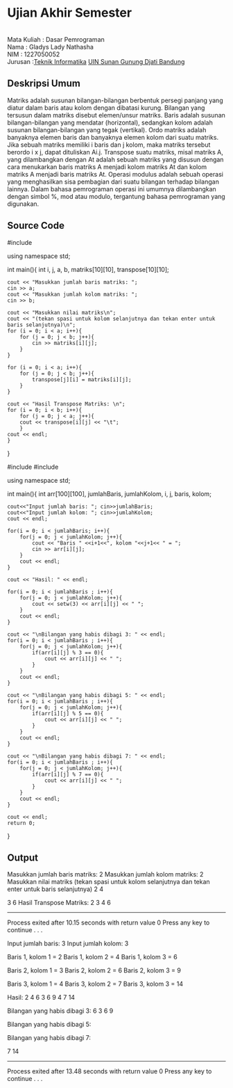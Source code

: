 # Ujian Akhir Semester 
<br>Mata Kuliah 	: Dasar Pemrograman
<br> Nama		: Gladys Lady Nathasha
<br>NIM		:	1227050052
<br>Jurusan		:[Teknik Informatika](http://if.uinsgd.ac.id/) [UIN Sunan Gunung Djati Bandung](https://uinsgd.ac.id/) 

## Deskripsi Umum
Matriks adalah susunan bilangan-bilangan berbentuk persegi panjang yang diatur dalam baris atau kolom dengan dibatasi kurung. Bilangan yang tersusun dalam matriks disebut elemen/unsur matriks. Baris adalah susunan bilangan-bilangan yang mendatar (horizontal), sedangkan kolom adalah susunan bilangan-bilangan yang tegak (vertikal). Ordo matriks adalah banyaknya elemen baris dan banyaknya elemen kolom dari suatu matriks. Jika sebuah matriks memiliki i baris dan j kolom, maka matriks tersebut berordo i x j, dapat dituliskan Ai.j.
Transpose suatu matriks, misal matriks A, yang dilambangkan dengan At adalah sebuah matriks yang disusun dengan cara menukarkan baris matriks A menjadi kolom matriks At dan kolom matriks A menjadi baris matriks At.
Operasi modulus adalah sebuah operasi yang menghasilkan sisa pembagian dari suatu bilangan terhadap bilangan lainnya. Dalam bahasa pemrograman operasi ini umumnya dilambangkan dengan simbol %, mod atau modulo, tergantung bahasa pemrograman yang digunakan.

## Source Code
#include <iostream>

using namespace std;

int main(){
	int i, j, a, b, matriks[10][10], transpose[10][10];

	cout << "Masukkan jumlah baris matriks: ";
	cin >> a;
	cout << "Masukkan jumlah kolom matriks: ";
	cin >> b;

	cout << "Masukkan nilai matriks\n";
	cout << "(tekan spasi untuk kolom selanjutnya dan tekan enter untuk baris selanjutnya)\n";
	for (i = 0; i < a; i++){
		for (j = 0; j < b; j++){
    		cin >> matriks[i][j];
    	}
	}

	for (i = 0; i < a; i++){
    	for (j = 0; j < b; j++){
    		transpose[j][i] = matriks[i][j];
    	}
	}

	cout << "Hasil Transpose Matriks: \n";
	for (i = 0; i < b; i++){
    	for (j = 0; j < a; j++){
    	cout << transpose[i][j] << "\t";
    	}
    cout << endl;
	}
}
  
  

#include <iostream>
#include <iomanip>

using namespace std;

int main(){
    int arr[100][100], jumlahBaris, jumlahKolom, i, j, baris, kolom;

    cout<<"Input jumlah baris: "; cin>>jumlahBaris;
    cout<<"Input jumlah kolom: "; cin>>jumlahKolom;
    cout << endl;

    for(i = 0; i < jumlahBaris; i++){
        for(j = 0; j < jumlahKolom; j++){
            cout << "Baris " <<i+1<<", kolom "<<j+1<< " = ";
            cin >> arr[i][j];
        }
        cout << endl;
    }

	cout << "Hasil: " << endl;

    for(i = 0; i < jumlahBaris ; i++){
        for(j = 0; j < jumlahKolom; j++){
            cout << setw(3) << arr[i][j] << " ";
        }
        cout << endl;
    }

    cout << "\nBilangan yang habis dibagi 3: " << endl;
    for(i = 0; i < jumlahBaris ; i++){
        for(j = 0; j < jumlahKolom; j++){
            if(arr[i][j] % 3 == 0){
                cout << arr[i][j] << " ";
            }
        }
        cout << endl;
    }

    cout << "\nBilangan yang habis dibagi 5: " << endl;
    for(i = 0; i < jumlahBaris ; i++){
        for(j = 0; j < jumlahKolom; j++){
            if(arr[i][j] % 5 == 0){
                cout << arr[i][j] << " ";
            }
        }
        cout << endl;
    }

    cout << "\nBilangan yang habis dibagi 7: " << endl;
    for(i = 0; i < jumlahBaris ; i++){
        for(j = 0; j < jumlahKolom; j++){
            if(arr[i][j] % 7 == 0){
                cout << arr[i][j] << " ";
            }
        }
        cout << endl;
    }
    
    cout << endl;
    return 0;
}

	
	
## Output
Masukkan jumlah baris matriks: 2
Masukkan jumlah kolom matriks: 2
Masukkan nilai matriks
(tekan spasi untuk kolom selanjutnya dan tekan enter untuk baris selanjutnya)
2  4

3  6
Hasil Transpose Matriks:
2       3
4       6

--------------------------------
Process exited after 10.15 seconds with return value 0
Press any key to continue . . .
  
  
Input jumlah baris: 3
Input jumlah kolom: 3

Baris 1, kolom 1 = 2
Baris 1, kolom 2 = 4
Baris 1, kolom 3 = 6

Baris 2, kolom 1 = 3
Baris 2, kolom 2 = 6
Baris 2, kolom 3 = 9

Baris 3, kolom 1 = 4
Baris 3, kolom 2 = 7
Baris 3, kolom 3 = 14

Hasil:
  2   4   6
  3   6   9
  4   7  14

Bilangan yang habis dibagi 3:
6
3 6 9


Bilangan yang habis dibagi 5:




Bilangan yang habis dibagi 7:


7 14
 

--------------------------------
Process exited after 13.48 seconds with return value 0
Press any key to continue . . .
